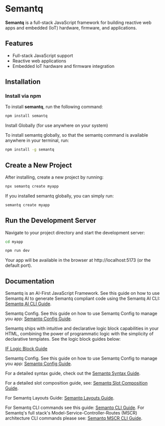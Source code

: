 # Semantq

**Semantq** is a full-stack JavaScript framework for building reactive web apps and embedded (IoT) hardware, firmware, and applications.

## Features
- Full-stack JavaScript support
- Reactive web applications
- Embedded IoT hardware and firmware integration

## Installation

### Install via npm

To install **semantq**, run the following command:

```bash
npm install semantq
```

Install Globally (for use anywhere on your system)

To install semantq globally, so that the semantq command is available anywhere in your terminal, run:

```bash
npm install -g semantq
```

## Create a New Project

After installing, create a new project by running:

```bash
npx semantq create myapp
```

If you installed semantq globally, you can simply run:
```bash
semantq create myapp
```

## Run the Development Server

Navigate to your project directory and start the development server:

```bash 
cd myapp
```
```bash
npm run dev
```
Your app will be available in the browser at http://localhost:5173 (or the default port).

## Documentation

Semantq is an AI-First JavaScript Framework. See this guide on how to use Semantq AI to generate Semantq compliant code using the Semantq AI CLI: [Semantq AI CLI Guide](docs/SemantqAI.md).

Semantq Config. See this guide on how to use Semantq Config to manage you app: [Semantq Config Guide](docs/SemantqConfig.md).


Semantq ships with intuitive and declarative logic block capabilities in your HTML, combining the power of programmatic logic with the simplicity of declarative templates. See the logic block guides below: 

[IF Logic Block Guide](docs/logic_blocks/if.md)

Semantq Config. See this guide on how to use Semantq Config to manage you app: [Semantq Config Guide](docs/SemantqConfig.md).


For a detailed syntax guide, check out the [Semantq Syntax Guide](docs/Semantq-Syntax.md).

For a detailed slot composition guide, see: [Semantq Slot Composition Guide](docs/Semantq-slots.md).

For Semantq Layouts Guide: [Semantq Layouts Guide](docs/Semantq-Layouts.md).

For Semantq CLI commands see this guide: [Semantq CLI Guide](docs/Semantq-cli.md).
For Semantq's full stack's Model-Service-Controller-Routes (MSCR) architecture CLI commands please see: [Semantq MSCR CLI Guide](docs/mscr.md).


